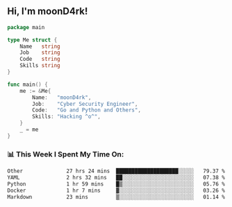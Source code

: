 <h2> Hi, I'm moonD4rk!</h2>

```go
package main

type Me struct {
	Name   string
	Job    string
	Code   string
	Skills string
}

func main() {
	me := &Me{
		Name:   "moonD4rk",
		Job:    "Cyber Security Engineer",
		Code:   "Go and Python and Others",
		Skills: "Hacking ^o^",
	}
	_ = me
}
```

<h3>📊 This Week I Spent My Time On:</h3>
<!-- <img align='right' src="https://github-readme-stats.vercel.app/api?username=moond4rk&show_icons=true&theme=radical", width="300" height="150"> -->

<!--START_SECTION:waka-->

```txt
Other              27 hrs 24 mins  ████████████████████░░░░░   79.37 %
YAML               2 hrs 32 mins   ██░░░░░░░░░░░░░░░░░░░░░░░   07.38 %
Python             1 hr 59 mins    █▒░░░░░░░░░░░░░░░░░░░░░░░   05.76 %
Docker             1 hr 7 mins     ▓░░░░░░░░░░░░░░░░░░░░░░░░   03.26 %
Markdown           23 mins         ▒░░░░░░░░░░░░░░░░░░░░░░░░   01.14 %
```

<!--END_SECTION:waka-->

